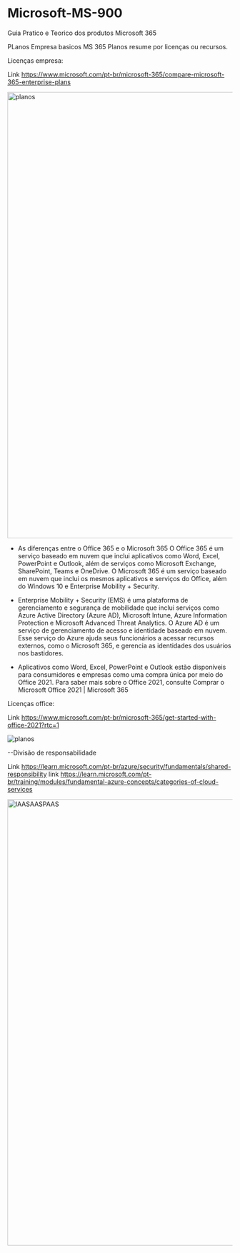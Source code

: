 # Microsoft-MS-900
Guia Pratico e Teorico dos produtos Microsoft 365


PLanos Empresa basicos MS 365
Planos resume por licenças ou recursos.

Licenças empresa: </p>
Link https://www.microsoft.com/pt-br/microsoft-365/compare-microsoft-365-enterprise-plans
</p>
<img src="https://user-images.githubusercontent.com/91704169/229573637-3f20eb91-2aad-4fc4-a551-82f3f1c1079e.png" width="1000px" align="centter" alt="planos">


- As diferenças entre o Office 365 e o Microsoft 365
O Office 365 é um serviço baseado em nuvem que inclui aplicativos como Word, Excel, PowerPoint e Outlook, além de serviços como Microsoft Exchange, SharePoint, Teams e OneDrive. O Microsoft 365 é um serviço baseado em nuvem que inclui os mesmos aplicativos e serviços do Office, além do Windows 10 e Enterprise Mobility + Security.

- Enterprise Mobility + Security (EMS) é uma plataforma de gerenciamento e segurança de mobilidade que inclui serviços como Azure Active Directory (Azure AD), Microsoft Intune, Azure Information Protection e Microsoft Advanced Threat Analytics. O Azure AD é um serviço de gerenciamento de acesso e identidade baseado em nuvem. Esse serviço do Azure ajuda seus funcionários a acessar recursos externos, como o Microsoft 365, e gerencia as identidades dos usuários nos bastidores.

- Aplicativos como Word, Excel, PowerPoint e Outlook estão disponíveis para consumidores e empresas como uma compra única por meio do Office 2021. Para saber mais sobre o Office 2021, consulte Comprar o Microsoft Office 2021 | Microsoft 365

Licenças office: </p>
Link https://www.microsoft.com/pt-br/microsoft-365/get-started-with-office-2021?rtc=1
</p>
<img src="https://user-images.githubusercontent.com/91704169/230211403-f19d3ede-2ebe-4804-a57b-e789ae409991.png" alt="planos">

--Divisão de responsabilidade

Link https://learn.microsoft.com/pt-br/azure/security/fundamentals/shared-responsibility
link https://learn.microsoft.com/pt-br/training/modules/fundamental-azure-concepts/categories-of-cloud-services
</p>
<img src="https://user-images.githubusercontent.com/91704169/230213319-22983930-3121-43c2-ada7-69a3e0ada4cf.png" alt="IAASAASPAAS" width="1000px" align="centter" alt="planos">
